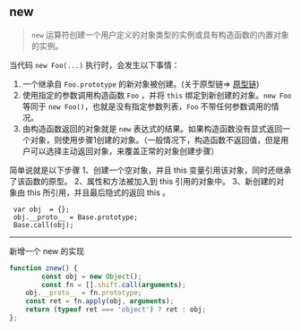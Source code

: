 ## new
>`new` 运算符创建一个用户定义的对象类型的实例或具有构造函数的内置对象的实例。

当代码 `new Foo(...)` 执行时，会发生以下事情：
1. 一个继承自 `Foo.prototype` 的新对象被创建。(关于原型链=> [原型链](./原型链.md))
1. 使用指定的参数调用构造函数 `Foo` ，并将 `this` 绑定到新创建的对象。`new Foo` 等同于 `new Foo()`，也就是没有指定参数列表，`Foo` 不带任何参数调用的情况。
1. 由构造函数返回的对象就是 `new` 表达式的结果。如果构造函数没有显式返回一个对象，则使用步骤1创建的对象。（一般情况下，构造函数不返回值，但是用户可以选择主动返回对象，来覆盖正常的对象创建步骤）

简单说就是以下步骤
 	 1、创建一个空对象，并且 this 变量引用该对象，同时还继承了该函数的原型。
   2、属性和方法被加入到 this 引用的对象中。
 	 3、新创建的对象由 this 所引用，并且最后隐式的返回 this 。
```
 var obj  = {};
 obj.__proto__ = Base.prototype;
 Base.call(obj);
 ```


-----
新增一个 new 的实现
```js
function znew() {
		const obj = new Object();
		const fn = [].shift.call(arguments);
    obj.__proto__ = fn.prototype;
    const ret = fn.apply(obj, arguments);
    return (typeof ret === 'object') ? ret : obj;
};
```